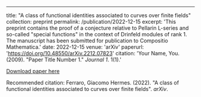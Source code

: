 ---
title: "A class of functional identities associated to curves over finite fields"
collection: preprint
permalink: /publication/2022-12-15
excerpt: 'This preprint contains the proof of a conjecture relative to Pellarin L-series and so-called "special
functions" in the context of Drinfeld modules of rank 1. The manuscript has been submitted for publication to Compositio Mathematica.'
date: 2022-12-15
venue: 'arXiv'
paperurl: 'https://doi.org/10.48550/arXiv.2212.07823'
citation: 'Your Name, You. (2009). &quot;Paper Title Number 1.&quot; <i>Journal 1</i>. 1(1).'

[Download paper here](http://H3rm3s97.github.io/files/paper1.pdf)

Recommended citation: Ferraro, Giacomo Hermes. (2022). "A class of functional identities associated to curves over finite fields". <i>arXiv</i>.
